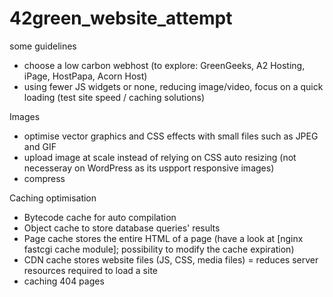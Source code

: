 # 42green_website_attempt

some guidelines
- choose a low carbon webhost (to explore: GreenGeeks, A2 Hosting, iPage, HostPapa, Acorn Host)
- using fewer JS widgets or none, reducing image/video, focus on a quick loading (test site speed / caching solutions)

Images
- optimise vector graphics and CSS effects with small files such as JPEG and GIF
- upload image at scale instead of relying on CSS auto resizing (not necesseray on WordPress as its uspport responsive images)
- compress

Caching optimisation
- Bytecode cache for auto compilation
- Object cache to store database queries' results
- Page cache stores the entire HTML of a page (have a look at [nginx fastcgi cache module]; possibility to modify the cache expiration)
- CDN cache stores website files (JS, CSS, media files) = reduces server resources required to load a site 
- caching 404 pages